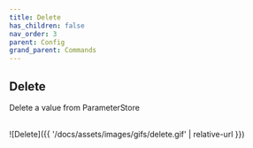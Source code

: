 ```yaml
---
title: Delete
has_children: false
nav_order: 3
parent: Config
grand_parent: Commands
---
```


## Delete

Delete a value from ParameterStore

<br/>![Delete]({{ '/docs/assets/images/gifs/delete.gif' | relative-url }})<br/>